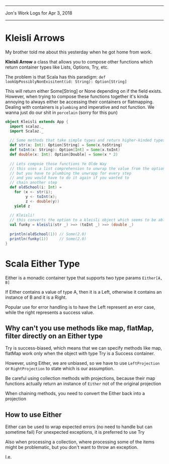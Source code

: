 *****************************************************************

Jon's Work Logs for Apr 3, 2018

*****************************************************************

# Kleisli Arrows

My brother told me about this yesterday when he got home from work.

**Kleisli Arrow** a class that allows you to compose other functions which return container types like Lists, Options, Try, etc.

The problem is that Scala has this paradigm:
`def lookUpPossiblyNonExisitent(id: String): Option[String]`

This will return either Some[String] or None depending on if the field exists.  However, when trying to compose these functions together it's kinda annoying to always either be accessing their containers or flatmapping. Dealing with containers is `plumbing` and imperative and not function.  We wanna just do our shit in `porcelain` (sorry for this pun)

```scala
object Kleisli extends App {
  import scalaz._
  import Scalaz._
 
  // Some methods that take simple types and return higher-kinded types
  def str(x: Int): Option[String] = Some(x.toString)
  def toInt(x: String): Option[Int] = Some(x.toInt)
  def double(x: Int): Option[Double] = Some(x * 2)
 
  // Lets compose those functions Ye Olde Way
  // this uses a list comprehension to unwrap the value from the option before applying the function to it
  // but you have to plumbing the unwrapp for every step
  // and you would have to do it again if you wanted to
  // chain another step
  def oldSchool(i: Int) = 
    for (x <- str(i); 
    	 y <- toInt(x); 
    	 z <- double(y)) 
    yield z
 
  // Kleisli!
  // this converts the option to a kleisli object which seems to be able to use this k arrow method to directly apply the functions to the containerized value
  val funky = kleisli(str _) >=> (toInt _) >=> (double _)
 
  println(oldSchool(1)) // Some(2.0)
  println(funky(1))     // Some(2.0)
}
```

# Scala Either Type

Either is a monadic container type that supports two type params `Either[A, B]`

If Either contains a value of type A, then it is a Left, otherwise it contains an instance of B and it is a Right.

Popular use for error handling is to have the Left represent an eror case, while the right represents a success value.

## Why can't you use methods like map, flatMap, filter directly on an Either type

Try is success-biased, which means that we can specify methods like map, flatMap work only when the object with type Try is a Success container.

However, using Either, we are unbiased, so we have to use `LeftProjection` or `RightProjection` to state which is our assumption.

Be careful using collection methods with projections, because their map functions actually return an instance of `Either` not of the original projection

When chaining methods, you need to convert the Either back into a projection

## How to use Either

Either can be used to wrap expected errors (no need to handle but can sometime fail) For unexpected exceptions, it is preferred to use Try

Also when processing a collection, where processing some of the items might be problematic, but you don't want to throw an exception.

I.e.
```scala

```